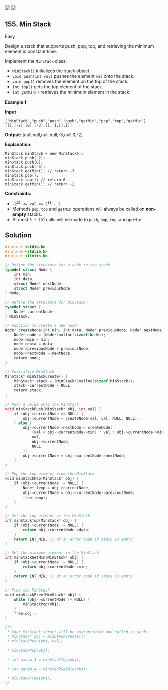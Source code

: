 [![](https://img.shields.io/github/stars/LeetCode-in-C/LeetCode-in-C?label=Stars&style=flat-square)](https://github.com/LeetCode-in-C/LeetCode-in-C)
[![](https://img.shields.io/github/forks/LeetCode-in-C/LeetCode-in-C?label=Fork%20me%20on%20GitHub%20&style=flat-square)](https://github.com/LeetCode-in-C/LeetCode-in-C/fork)

## 155\. Min Stack

Easy

Design a stack that supports push, pop, top, and retrieving the minimum element in constant time.

Implement the `MinStack` class:

*   `MinStack()` initializes the stack object.
*   `void push(int val)` pushes the element `val` onto the stack.
*   `void pop()` removes the element on the top of the stack.
*   `int top()` gets the top element of the stack.
*   `int getMin()` retrieves the minimum element in the stack.

**Example 1:**

**Input**

    ["MinStack","push","push","push","getMin","pop","top","getMin"]
    [[],[-2],[0],[-3],[],[],[],[]]

**Output:** [null,null,null,null,-3,null,0,-2]

**Explanation:**

    MinStack minStack = new MinStack();
    minStack.push(-2);
    minStack.push(0);
    minStack.push(-3);
    minStack.getMin(); // return -3
    minStack.pop();
    minStack.top(); // return 0
    minStack.getMin(); // return -2 

**Constraints:**

*   <code>-2<sup>31</sup> <= val <= 2<sup>31</sup> - 1</code>
*   Methods `pop`, `top` and `getMin` operations will always be called on **non-empty** stacks.
*   At most <code>3 * 10<sup>4</sup></code> calls will be made to `push`, `pop`, `top`, and `getMin`.

## Solution

```c
#include <stdio.h>
#include <stdlib.h>
#include <limits.h>

// Define the structure for a node in the stack
typedef struct Node {
    int min;
    int data;
    struct Node* nextNode;
    struct Node* previousNode;
} Node;

// Define the structure for MinStack
typedef struct {
    Node* currentNode;
} MinStack;

// Function to create a new node
Node* createNode(int min, int data, Node* previousNode, Node* nextNode) {
    Node* node = (Node*)malloc(sizeof(Node));
    node->min = min;
    node->data = data;
    node->previousNode = previousNode;
    node->nextNode = nextNode;
    return node;
}

// Initialize MinStack
MinStack* minStackCreate() {
    MinStack* stack = (MinStack*)malloc(sizeof(MinStack));
    stack->currentNode = NULL;
    return stack;
}

// Push a value onto the MinStack
void minStackPush(MinStack* obj, int val) {
    if (obj->currentNode == NULL) {
        obj->currentNode = createNode(val, val, NULL, NULL);
    } else {
        obj->currentNode->nextNode = createNode(
            (val < obj->currentNode->min) ? val : obj->currentNode->min, 
            val, 
            obj->currentNode, 
            NULL
        );
        obj->currentNode = obj->currentNode->nextNode;
    }
}

// Pop the top element from the MinStack
void minStackPop(MinStack* obj) {
    if (obj->currentNode != NULL) {
        Node* temp = obj->currentNode;
        obj->currentNode = obj->currentNode->previousNode;
        free(temp);
    }
}

// Get the top element of the MinStack
int minStackTop(MinStack* obj) {
    if (obj->currentNode != NULL) {
        return obj->currentNode->data;
    }
    return INT_MIN; // Or an error code if stack is empty
}

// Get the minimum element in the MinStack
int minStackGetMin(MinStack* obj) {
    if (obj->currentNode != NULL) {
        return obj->currentNode->min;
    }
    return INT_MIN; // Or an error code if stack is empty
}

// Free the MinStack
void minStackFree(MinStack* obj) {
    while (obj->currentNode != NULL) {
        minStackPop(obj);
    }
    free(obj);
}

/**
 * Your MinStack struct will be instantiated and called as such:
 * MinStack* obj = minStackCreate();
 * minStackPush(obj, val);
 
 * minStackPop(obj);
 
 * int param_3 = minStackTop(obj);
 
 * int param_4 = minStackGetMin(obj);
 
 * minStackFree(obj);
*/
```